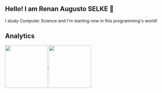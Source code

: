 ## Hello! I am Renan Augusto SELKE 🤙
I study Computer Science and I'm starting now in this programming's world!


## Analytics
<a href="https://github.com/anuraghazra/github-readme-stats">
  <img height=140 align="center" src="https://github-readme-stats.vercel.app/api?username=RASelke&show_icons=true&theme=dark#gh-dark-mode-only" />
</a>
<a href="https://github.com/anuraghazra/convoychat">
  <img height=140 align="center" src="https://github-readme-stats.vercel.app/api/top-langs/?username=RASelke&layout=compact&theme=dark#gh-dark-mode-only&layout=compact&langs_count=8&card_width=320" />
</a>
